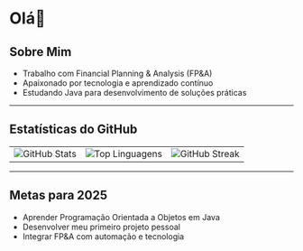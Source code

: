 # Olá👋

## Sobre Mim

- Trabalho com Financial Planning & Analysis (FP&A)  
- Apaixonado por tecnologia e aprendizado contínuo  
- Estudando Java para desenvolvimento de soluções práticas  

---

## Estatísticas do GitHub

<table>
  <tr>
    <td><img src="https://github-readme-stats.vercel.app/api?username=gbarbosnn&show_icons=true&theme=radical" alt="GitHub Stats" /></td>
    <td><img src="https://github-readme-stats.vercel.app/api/top-langs/?username=gbarbosnn&layout=compact&theme=radical&hide=html,css" alt="Top Linguagens" /></td>
    <td><img src="https://github-readme-streak-stats.herokuapp.com/?user=gbarbosnn&theme=radical" alt="GitHub Streak" /></td>
  </tr>
</table>

---

## Metas para 2025

- Aprender Programação Orientada a Objetos em Java  
- Desenvolver meu primeiro projeto pessoal  
- Integrar FP&A com automação e tecnologia  
